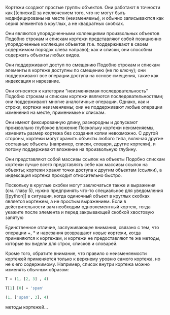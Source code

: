Кортежи создают простые группы объектов. Они работают в точности как [[списки]] за исключением того, что не могут быть модифицированы на месте (неизменяемы), и обычно записываются как серия элементов в круглых, а не квадратных скобках.

Они являются упорядоченными коллекциями произвольных объектов Подобно строкам и спискам кортежи представляют собой позиционно упорядоченные коллекции объектов (т.е. поддерживают в своем содержимом порядок слева направо); как и списки, они способны содержать объекты любых видов. 

Они поддерживают доступ по смещению Подобно строкам и спискам элементы в кортеже доступны по смещению (не по ключу); они поддерживают все операции доступа на основе смещения, такие как индексация и нарезание. 

Они относятся к категории “неизменяемая последовательность" Подобно строкам и спискам кортежи являются последовательностями; они поддерживают многие аналогичные операции. Однако, как и строки, кортежи неизменяемы; они не поддерживают любые операции изменения на месте, применимые к спискам. 

Они имеют фиксированную длину, разнородны и допускают произвольно глубокое вложение Поскольку кортежи неизменяемы, изменить размер кортежа без создания копии невозможно. С другой стороны, кортежи могут хранить объекты любого типа, включая другие составные объекты (например, списки, словари, другие кортежи), и потому поддерживают вложение на произвольную глубину.

Они представляют собой массивы ссылок на объекты Подобно спискам кортежи лучше всего представлять себе как массивы ссылок на объекты; кортежи хранят точки доступа к другим объектам (ссылки), а индексация кортежа проходит относительно быстро. 

Поскольку в круглые скобки могут заключаться также и выражения (см. главу 5), нужно предпринять что-то специальное для уведомления [[python]] в ситуации, когда одиночный объект в круглых скобках является кортежем, а не простым выражением. Если в действительности вам необходим одноэлементный кортеж, тогда укажите после элемента и перед закрывающей скобкой хвостовую запятую

Единственное отличие, заслуживающее внимания, связано с тем, что операции +, * и нарезания возвращают новые кортежи, когда применяются к кортежам, и кортежи не предоставляют те же методы, которые вы видели для строк, списков и словарей.

Кроме того, обратите внимание, что правило о неизменяемости кортежей применяется только к верхнему уровню самого кортежа, но не к его содержимому. Например, список внутри кортежа можно изменять обычным образом:

```python
Т = (1, [2, 3] , 4) 

Т[1] [0] = 'spam'

(1, ['spam', 3], 4)
```

  

методы кортежей…